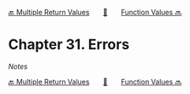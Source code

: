 [🔙 Multiple Return Values][previous-chapter]&nbsp;&nbsp;&nbsp;&nbsp;&nbsp;&nbsp;&nbsp;[🏡][readme]&nbsp;&nbsp;&nbsp;&nbsp;&nbsp;&nbsp;&nbsp;[Function Values 🔜][upcoming-chapter]

# Chapter 31. Errors

_Notes_

[🔙 Multiple Return Values][previous-chapter]&nbsp;&nbsp;&nbsp;&nbsp;&nbsp;&nbsp;&nbsp;[🏡][readme]&nbsp;&nbsp;&nbsp;&nbsp;&nbsp;&nbsp;&nbsp;[Function Values 🔜][upcoming-chapter]

[readme]: README.md
[previous-chapter]: ch030-multiple-return-values.md
[upcoming-chapter]: ch032-function-values.md